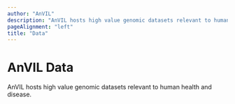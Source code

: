 ```yaml
---
author: "AnVIL"
description: "AnVIL hosts high value genomic datasets relevant to human health and disease."
pageAlignment: "left"
title: "Data"
---
```


# AnVIL Data

<hero small>AnVIL hosts high value genomic datasets relevant to human health and disease.</hero>

<data-search></data-search>

<data-summary></data-summary>

<data-workspaces study><data-workspaces/>

